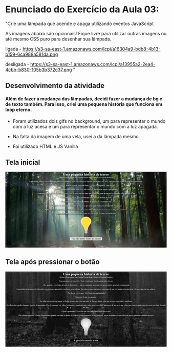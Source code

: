 
# Enunciado do Exercício da Aula 03:

"Crie uma lâmpada que acende e apaga utilizando eventos JavaScript

As imagens abaixo são opcionais! Fique livre para utilizar outras imagens ou até mesmo CSS puro para desenhar sua lâmpada.

ligada - https://s3-sa-east-1.amazonaws.com/lcpi/a16304a9-bdb8-4b13-b159-6ca988a581da.png

desligada - https://s3-sa-east-1.amazonaws.com/lcpi/a13955a2-2ea4-4cbb-b830-105b3b372c37.png "

## Desenvolvimento da atividade


#### Além de fazer a mudança das lâmpadas, decidi fazer a mudança de bg e de texto também. Para isso, criei uma pequena história que funciona em loop eterno.

- Foram utilizados dois gifs no background, um para representar o mundo com a luz acesa e um para representar o mundo com a luz apagada.

- Na falta da imagem de uma vela, usei a da lâmpada mesmo.

- Foi utilizado HTML e JS Vanilla

## Tela inicial

![Screenshot Tela Inicial](https://github.com/AnaCarolinaBraga/FrontEndDinamico-Exercicios/blob/main/aula03-exercicio/lampada/Luz-acesa.png?raw=true)

## Tela após pressionar o botão

![Screenshot Tela Após apertar o botão](https://github.com/AnaCarolinaBraga/FrontEndDinamico-Exercicios/blob/main/aula03-exercicio/lampada/Luz-apagada.png?raw=true)


